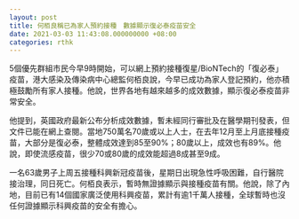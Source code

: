```yaml
---
layout: post
title: 何栢良稱已為家人預約接種　數據顯示復必泰疫苗安全
date: 2021-03-03 11:43:08.000000000 +08:00
categories: rthk
---
```


5個優先群組市民今早9時開始，可以網上預約接種復星/BioNTech的「復必泰」疫苗，港大感染及傳染病中心總監何栢良說，今早已成功為家人登記預約，他亦積極鼓勵所有家人接種。他說，世界各地有越來越多的成效數據，顯示復必泰疫苗非常安全。

他提到，英國政府最新公布分析成效數據，暫未經同行審批及在醫學期刊發表，但文件已能在網上查閱。當地750萬名70歲或以上人士，在去年12月至上月底接種疫苗，大部分是復必泰，整體成效達到85至90%；80歲以上，成效也有89%。他說，即使流感疫苗，很少70或80歲的成效能超過8成甚至9成。

一名63歲男子上周五接種科興新冠疫苗後，星期日出現急性呼吸困難，自行醫院接治理，同日死亡。何栢良表示，暫時無證據顯示與接種疫苗有關。他說，除了內地，目前已有14個國家廣泛使用科興疫苗，累計有逾1千萬人接種，全球暫時也沒任何證據顯示科興疫苗的安全有擔心。
